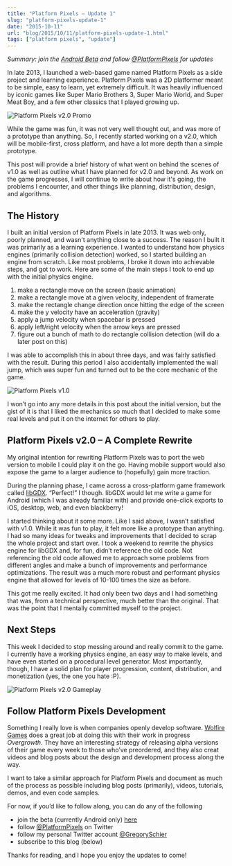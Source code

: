 ```yaml
---
title: "Platform Pixels – Update 1"
slug: "platform-pixels-update-1"
date: "2015-10-11"
url: "blog/2015/10/11/platform-pixels-update-1.html"
tags: ["platform pixels", "update"]
---
```


*Summary: join the [Android Beta](https://plus.google.com/communities/113735941596133351612)
and follow [@PlatformPixels](https://twitter.com/PlatformPixels) for updates*

In late 2013, I launched a web-based game named Platform Pixels as a side
project and learning experience. Platform Pixels was a 2D platformer meant to be
simple, easy to learn, yet extremely difficult. It was heavily influenced by
iconic games like Super Mario Brothers 3, Super Mario World, and Super Meat Boy,
and a few other classics that I played growing up.

![Platform Pixels v2.0 Promo](/images/platform-pixels/platformpixels-v2-promo.png)

While the game was fun, it was not very well thought out, and was more of a
prototype than anything. So, I recently started working on a v2.0, which will be
mobile-first, cross platform, and have a lot more depth than a simple prototype.

This post will provide a brief history of what went on behind the scenes of v1.0
as well as outline what I have planned for v2.0 and beyond. As work on the game
progresses, I will continue to write about how it's going, the problems I
encounter, and other things like planning, distribution, design,
and algorithms.


The History
-----------

I built an initial version of Platform Pixels in late 2013. It was web only,
poorly planned, and wasn't anything close to a success. The reason I built it
was primarily as a learning experience. I wanted to understand how physics
engines (primarily collision detection) worked, so I started building an engine
from scratch. Like most problems, I broke it down into achievable steps, and
got to work. Here are some of the main steps I took to end up with the initial
physics engine.

1. make a rectangle move on the screen (basic animation)
2. make a rectangle move at a given velocity, independent of framerate
3. make the rectangle change direction once hitting the edge of the screen
4. make the y velocity have an acceleration (gravity)
5. apply a jump velocity when spacebar is pressed
6. apply left/right velocity when the arrow keys are pressed
7. figure out a bunch of math to do rectangle collision detection (will do a
later post on this)

I was able to accomplish this in about three days, and was fairly satisfied with
the result. During this period I also accidentally implemented the wall jump,
which was super fun and turned out to be the core mechanic of the game.

![Platform Pixels v1.0](/images/platform-pixels/platformpixels-v1.png)

I won’t go into any more details in this post about the initial version, but the
gist of it is that I liked the mechanics so much that I decided to make some
real levels and put it on the internet for others to play. 


Platform Pixels v2.0 – A Complete Rewrite
-----------------------------------------

My original intention for rewriting Platform Pixels was to port the web 
version to mobile I could play it on the go. Having mobile support would also 
expose the game to a larger audience to (hopefully) gain more traction.

During the planning phase, I came across a cross-platform game framework called 
[libGDX](https://libgdx.badlogicgames.com/). “Perfect!” I though. libGDX would
let me write a game for Android (which I was already familiar with) and provide
one-click exports to iOS, desktop, web, and even blackberry!

I started thinking about it some more. Like I said above, I wasn’t satisfied 
with v1.0. While it was fun to play, it felt more like a prototype than 
anything. I had so many ideas for tweaks and improvements that I decided to 
scrap the whole project and start over. I took a weekend to rewrite the physics 
engine for libGDX and, for fun, didn’t reference the old code. Not referencing 
the old code allowed me to approach some problems from different angles and make 
a bunch of improvements and performance optimizations. The result was a much 
more robust and performant physics engine that allowed for levels of 10-100 
times the size as before.

This got me really excited. It had only been two days and I had something that 
was, from a technical perspective, much better than the original. That was the 
point that I mentally committed myself to the project.


Next Steps
----------

This week I decided to stop messing around and really commit to the game. I 
currently have a working physics engine, an easy way to make levels, and have 
even started on a procedural level generator. Most importantly, though, I have 
a solid plan for player progression, content, distribution, and monetization 
(yes, the one you hate :P).

![Platform Pixels v2.0 Gameplay](/images/platform-pixels/platformpixels-v2-gameplay-1.png)


Follow Platform Pixels Development
----------------------------------

Something I really love is when companies openly develop software. 
[Wolfire Games](https://blog.wolfire.com/) does a great job at doing this with
their work in progress *Overgrowth*. They have an interesting strategy of
releasing alpha versions of their game every week to those who’ve preordered,
and they also creat videos and blog posts about the design and development
process along the way.

I want to take a similar approach for Platform Pixels and document as much of 
the process as possible including blog posts (primarily), videos, tutorials, 
demos, and even code samples.

For now, if you’d like to follow along, you can do any of the following

- join the beta (currently Android only) 
    [here](https://plus.google.com/communities/113735941596133351612)
- follow [@PlatformPixels](https://twitter.com/PlatformPixels) on Twitter
- follow my personal Twitter account [@GregorySchier](https://twitter.com/GregorySchier)
- subscribe to this blog (below)

Thanks for reading, and I hope you enjoy the updates to come!

